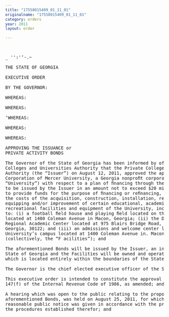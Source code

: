 ```yaml
---
title: "17558015409_01_11_01"
originalname: "17558015409_01_11_01"
category: orders
year: 2011
layout: order

---
```

<pre>
 

_ '':'‘-.~

THE STATE OF GEORGIA

EXECUTIVE ORDER

BY THE GOVERNOR:

WHEREAS:

WHEREAS:

‘WHEREAS:

WHEREAS:

WHEREAS:

APPROVING THE ISSUANCE or
PRIVATE ACTIVITY BONDS

The Governor of the State of Georgia has been informed by officials of the Private
Colleges and Universities Authority that the Private Colleges and Universities
Authority (the “Issuer”) on August 12, 2011, approved the application of The
Corporation of Mercer University, a Georgia nonproﬁt corporation (the
“University”) with respect to a plan of ﬁnancing through the use of revenue bonds
to be issued by the Issuer in an amount not to exceed $20 million (the “Bonds”)
to provide funds for the purpose of ﬁnancing or reﬁnancing, in whole or in part,
the costs of the acquisition, construction, installation, renovation, expansion,
equipping and/or improvement of certain educational, academic, athletic, and
recreational facilities and equipment of the University, including but not limited
to: (i) a football ﬁeld house and playing ﬁeld located on the University’s campus
located at 1400 Coleman Avenue in Macon, Georgia; (ii) the Douglas County
Regional Academic Center located at 975 Blairs Bridge Road, Lithia Springs,
Georgia, 30122; and (iii) an admissions and welcome center located on the
University’s campus located at 1400 Coleman Avenue in. Macon, Georgia
(collectively, the “F acilities”); and

The aforementioned Bonds will be issued by the Issuer, an instrumentality of the
State of Georgia and the Facilities will be owned and operated by the University
which is located entirely within the boundaries of the State of Georgia; and

The Governor is the chief elected executive officer of the State of Georgia; and

This executive order is intended to constitute the approval required by Section
147(f) of the Internal Revenue Code of 1986, as amended; and

A hearing which was open to the public relating to the proposed issuance of the
aforementioned Bonds, was held on August 25, 2011, for which due and
reasonable public notice was given in accordance with the provisions of law and
the procedures established therefor; and

</pre>
